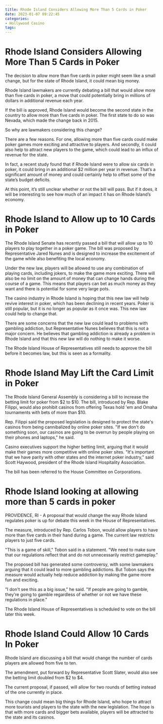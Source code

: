 ```yaml
---
title: Rhode Island Considers Allowing More Than 5 Cards in Poker 
date: 2023-01-07 09:22:45
categories:
- Hollywood Casino
tags:
---
```



#  Rhode Island Considers Allowing More Than 5 Cards in Poker 

The decision to allow more than five cards in poker might seem like a small change, but for the state of Rhode Island, it could mean big money.

Rhode Island lawmakers are currently debating a bill that would allow more than five cards in poker, a move that could potentially bring in millions of dollars in additional revenue each year.

If the bill is approved, Rhode Island would become the second state in the country to allow more than five cards in poker. The first state to do so was Nevada, which made the change back in 2015.

So why are lawmakers considering this change?

There are a few reasons. For one, allowing more than five cards could make poker games more exciting and attractive to players. And secondly, it could also help to attract new players to the game, which could lead to an influx of revenue for the state.

In fact, a recent study found that if Rhode Island were to allow six cards in poker, it could bring in an additional $2 million per year in revenue. That’s a significant amount of money and could certainly help to offset some of the state’s budget deficits.

At this point, it’s still unclear whether or not the bill will pass. But if it does, it will be interesting to see how much of an impact it has on Rhode Island’s economy.

#  Rhode Island to Allow up to 10 Cards in Poker 

The Rhode Island Senate has recently passed a bill that will allow up to 10 players to play together in a poker game. The bill was proposed by Representative Jared Nunes and is designed to increase the excitement of the game while also benefiting the local economy.

Under the new law, players will be allowed to use any combination of playing cards, including jokers, to make the game more exciting. There will also be no limit on the amount of money that can change hands during the course of a game. This means that players can bet as much money as they want and there is potential for some very large pots.

The casino industry in Rhode Island is hoping that this new law will help revive interest in poker, which has been declining in recent years. Poker is still popular, but it is no longer as popular as it once was. This new law could help to change that.

There are some concerns that the new law could lead to problems with gambling addiction, but Representative Nunes believes that this is not a major concern. He believes that gambling addiction is already a problem in Rhode Island and that this new law will do nothing to make it worse.

The Rhode Island House of Representatives still needs to approve the bill before it becomes law, but this is seen as a formality.

#  Rhode Island May Lift the Card Limit in Poker 

The Rhode Island General Assembly is considering a bill to increase the betting limit for poker from $2 to $10. The bill, introduced by Rep. Blake Filippi, would also prohibit casinos from offering Texas hold 'em and Omaha tournaments with bets of more than $10.

Rep. Filippi said the proposed legislation is designed to protect the state's casinos from being cannibalized by online poker sites. "If we don't do something soon, our casinos are going to be overrun by people playing on their phones and laptops," he said.

Casino executives support the higher betting limit, arguing that it would make their games more competitive with online poker sites. "It's important that we have parity with other states and the internet poker industry," said Scott Haywood, president of the Rhode Island Hospitality Association.

The bill has been referred to the House Committee on Corporations.

#  Rhode Island looking at allowing more than 5 cards in poker 

PROVIDENCE, RI - A proposal that would change the way Rhode Island regulates poker is up for debate this week in the House of Representatives. 

The measure, introduced by Rep. Carlos Tobon, would allow players to have more than five cards in their hand during a game. The current law restricts players to just five cards. 

"This is a game of skill," Tobon said in a statement. "We need to make sure that our regulations reflect that and do not unnecessarily restrict gameplay." 

The proposed bill has generated some controversy, with some lawmakers arguing that it could lead to more gambling addictions. But Tobon says the measure would actually help reduce addiction by making the game more fun and exciting. 

"I don't see this as a big issue," he said. "If people are going to gamble, they're going to gamble regardless of whether or not we have these regulations in place." 

The Rhode Island House of Representatives is scheduled to vote on the bill later this week.

#  Rhode Island Could Allow 10 Cards In Poker

Rhode Island are discussing a bill that would change the number of cards players are allowed from five to ten.

The amendment, put forward by Representative Scott Slater, would also see the betting limit doubled from $2 to $4.

The current proposal, if passed, will allow for two rounds of betting instead of the one currently in place.

This change could mean big things for Rhode Island, who hope to attract more tourists and players to the state with the new legislation. The hope is that with more cards and bigger bets available, players will be attracted to the state and its casinos.
